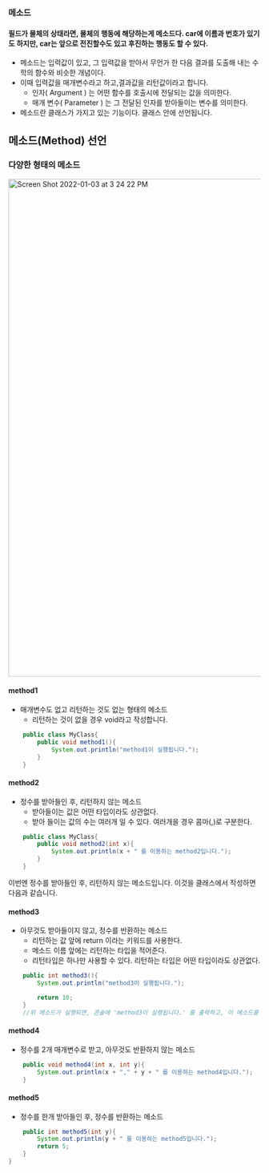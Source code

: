 
### 메소드

#### 필드가 물체의 상태라면, 물체의 행동에 해당하는게 메소드다. car에 이름과 번호가 있기도 하지만, car는 앞으로 전진할수도 있고 후진하는 행동도 할 수 있다.

- 메소드는 입력값이 있고, 그 입력값을 받아서 무언가 한 다음 결과를 도출해 내는 수학의 함수와 비슷한 개념이다.
- 이때 입력값을 매개변수라고 하고,결과값을 리턴값이라고 합니다.
  - 인자( Argument ) 는 어떤 함수를 호출시에 전달되는 값을 의미한다.
  - 매개 변수( Parameter ) 는 그 전달된 인자를 받아들이는 변수를 의미한다.
- 메소드란 클래스가 가지고 있는 기능이다. 클래스 안에 선언됩니다.





## 메소드(Method) 선언

### 다양한 형태의 메소드

<img width="994" alt="Screen Shot 2022-01-03 at 3 24 22 PM" src="https://user-images.githubusercontent.com/88222461/147904151-7a004186-f3dc-4558-8438-b3117319400c.png">

#### method1

- 매개변수도 없고 리턴하는 것도 없는 형태의 메소드
  - 리턴하는 것이 없을 경우 void라고 작성합니다.

```java
    public class MyClass{
        public void method1(){
            System.out.println("method1이 실행됩니다.");
        }
    }
```



#### method2

- 정수를 받아들인 후, 리턴하지 않는 메소드
  - 받아들이는 값은 어떤 타입이라도 상관없다.
  - 받아 들이는 값의 수는 여러개 일 수 있다. 여러개을 경우 콤마(,)로 구분한다.

```java
    public class MyClass{       
        public void method2(int x){
            System.out.println(x + " 를 이용하는 method2입니다.");
        }
    }
```

이번엔 정수를 받아들인 후, 리턴하지 않는 메소드입니다. 이것을 클래스에서 작성하면 다음과 같습니다.



#### method3

- 아무것도 받아들이지 않고, 정수를 반환하는 메소드
  - 리턴하는 값 앞에 return 이라는 키워드를 사용한다.
  - 메소드 이름 앞에는 리턴하는 타입을 적어준다.
  - 리턴타입은 하나만 사용할 수 있다. 리턴하는 타입은 어떤 타입이라도 상관없다.

```java
    public int method3(){
        System.out.println("method3이 실행됩니다.");

        return 10;
    }
    //위 메소드가 실행되면, 콘솔에 'method3이 실행됩니다.' 를 출력하고, 이 메소드를 호출한 쪽에 10을 리턴한다.
```



#### method4

- 정수를 2개 매개변수로 받고, 아무것도 반환하지 않는 메소드

```java
    public void method4(int x, int y){
        System.out.println(x + "," + y + " 를 이용하는 method4입니다.");
    }
```



#### method5

- 정수를 한개 받아들인 후, 정수를 반환하는 메소드

```java
    public int method5(int y){
        System.out.println(y + " 를 이용하는 method5입니다.");
        return 5;
    }
}
```

